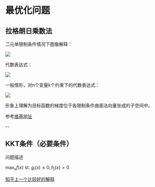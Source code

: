# 最优化问题

## 拉格朗日乘数法

二元单限制条件情况下图像解释：

![](https://upload.wikimedia.org/wikipedia/commons/f/fa/Lagrange_multiplier.png)

代数表达式：

![](https://wikimedia.org/api/rest_v1/media/math/render/svg/f259cf90f0f7b7b4714e64dbd1b82071757fd4d9)

一般情形，对n个变量k个约束下的代数表达式：

![](https://wikimedia.org/api/rest_v1/media/math/render/svg/8e0d0b20a1c96d8b46361916d2b2e5f04aa2d64a)

形象上理解为目标函数的梯度位于各限制条件曲面法向量张成的子空间中。

参考[维基地址](https://zh.wikipedia.org/wiki/%E6%8B%89%E6%A0%BC%E6%9C%97%E6%97%A5%E4%B9%98%E6%95%B0)

--

## KKT条件（必要条件）

问题描述

$\max_x f(x)$ st. $g_i(x) \leq 0, h_j(x) = 0$

[知乎上一个比较好的解释](https://zhuanlan.zhihu.com/p/26514613)
